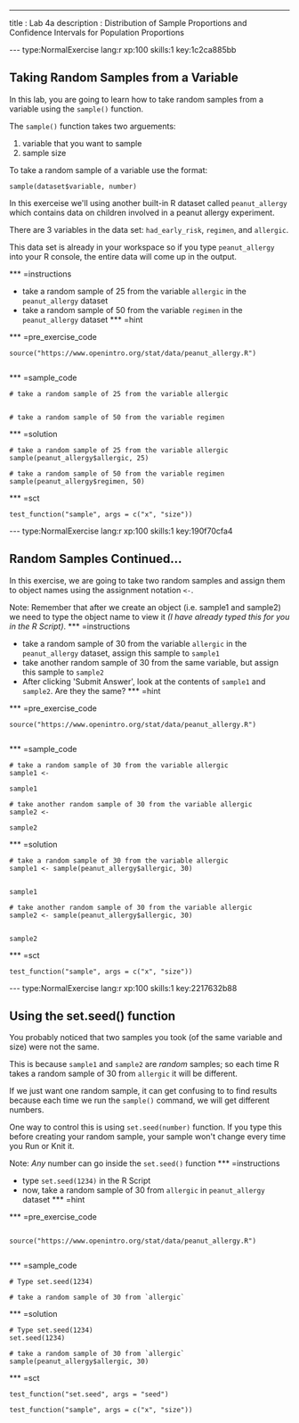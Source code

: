 ---
title       : Lab 4a
description : Distribution of Sample Proportions and Confidence Intervals for Population Proportions


--- type:NormalExercise lang:r xp:100 skills:1 key:1c2ca885bb
## Taking Random Samples from a Variable 

In this lab, you are going to learn how to take random samples from a variable using the `sample()` function.

The `sample()` function takes two arguements:

1) variable that you want to sample
2) sample size

To take a random sample of a variable use the format:

`sample(dataset$variable, number)`


In this exerceise we'll using another built-in R dataset called `peanut_allergy` which contains data on children involved in a peanut allergy experiment. 

There are 3 variables in the data set: `had_early_risk`, `regimen`, and `allergic`.

This data set is already in your workspace so if you type  `peanut_allergy` into your R console, the entire data will come up in the output.


*** =instructions
- take a random sample of 25 from the variable `allergic` in the `peanut_allergy` dataset
- take a random sample of 50 from the variable `regimen` in the `peanut_allergy` dataset
*** =hint

*** =pre_exercise_code
```{r}
source("https://www.openintro.org/stat/data/peanut_allergy.R")


```

*** =sample_code
```{r}
# take a random sample of 25 from the variable allergic


# take a random sample of 50 from the variable regimen

```

*** =solution
```{r}
# take a random sample of 25 from the variable allergic
sample(peanut_allergy$allergic, 25)

# take a random sample of 50 from the variable regimen
sample(peanut_allergy$regimen, 50)
```

*** =sct
```{r}
test_function("sample", args = c("x", "size"))
```

--- type:NormalExercise lang:r xp:100 skills:1 key:190f70cfa4
## Random Samples Continued...

In this exercise, we are going to take two random samples and assign them to object names using the assignment notation `<-`. 


Note: Remember that after we create an object (i.e. sample1 and sample2) we need to type the object name to view it *(I have already typed this for you in the R Script)*.
*** =instructions
- take a random sample of 30 from the variable `allergic` in the `peanut_allergy` dataset, assign this sample to `sample1`
- take another random sample of 30 from the same variable, but assign this sample to `sample2`
- After clicking 'Submit Answer', look at the contents of `sample1` and `sample2`. Are they the same?
*** =hint

*** =pre_exercise_code
```{r}
source("https://www.openintro.org/stat/data/peanut_allergy.R")


```

*** =sample_code
```{r}
# take a random sample of 30 from the variable allergic
sample1 <- 

sample1

# take another random sample of 30 from the variable allergic
sample2 <- 

sample2
```

*** =solution
```{r}
# take a random sample of 30 from the variable allergic
sample1 <- sample(peanut_allergy$allergic, 30)


sample1

# take another random sample of 30 from the variable allergic
sample2 <- sample(peanut_allergy$allergic, 30)


sample2
```

*** =sct
```{r}
test_function("sample", args = c("x", "size"))
```


--- type:NormalExercise lang:r xp:100 skills:1 key:2217632b88
## Using the set.seed() function

You probably noticed that two samples you took (of the same variable and size) were not the same. 

This is because `sample1` and `sample2` are *random* samples; so each time R takes a random sample of 30 from `allergic` it will be different.

If we just want one random sample, it can get confusing to to find results because each time we run the `sample()` command, we will get different numbers. 

One way to control this is using `set.seed(number)` function. If you type this before creating your random sample, your sample won't change every time you Run or Knit it.

Note: *Any* number can go inside the `set.seed()` function
*** =instructions
- type `set.seed(1234)` in the R Script
- now, take a random sample of 30 from `allergic` in `peanut_allergy` dataset
*** =hint

*** =pre_exercise_code
```{r}

source("https://www.openintro.org/stat/data/peanut_allergy.R")


```

*** =sample_code
```{r}
# Type set.seed(1234)

# take a random sample of 30 from `allergic` 
```

*** =solution
```{r}
# Type set.seed(1234)
set.seed(1234)

# take a random sample of 30 from `allergic` 
sample(peanut_allergy$allergic, 30)
```

*** =sct
```{r}
test_function("set.seed", args = "seed")

test_function("sample", args = c("x", "size"))

```
